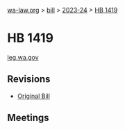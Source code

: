 [wa-law.org](/) > [bill](/bill/) > [2023-24](/bill/2023-24/) > [HB 1419](/bill/2023-24/hb/1419/)

# HB 1419
[leg.wa.gov](https://app.leg.wa.gov/billsummary?BillNumber=1419&Year=2023&Initiative=false)

## Revisions
* [Original Bill](1/)

## Meetings